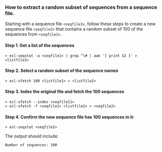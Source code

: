 ### How to extract a random subset of sequences from a sequence file.

Starting with a sequence file `<seqfile1>`, follow these steps to create a new sequence file `<seqfile2>` that contains a random subset of 100 of the sequences from `<seqfile1>`. 

#### Step 1. Get a list of the sequences

```
> esl-seqstat -a <seqfile1> | grep ^\# | awk '{ print $2 }' > <listfile1>
```

#### Step 2. Select a random subset of the sequence names

```
> esl-sfetch 100 <listfile1> > <listfile2>
```

#### Step 3. Index the original file and fetch the 100 sequences

```
> esl-sfetch --index <seqfile11>
> esl-sfetch -f <seqfile1> <listfile2> > <seqfile2>
```

#### Step 4. Confirm the new sequence file has 100 sequences in it:

```
> esl-seqstat <seqfile2>
```

The output should include:
```
Number of sequences: 100
```



